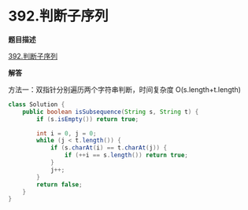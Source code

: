 # 392.判断子序列

**题目描述**

[392.判断子序列](https://leetcode-cn.com/problems/is-subsequence/)

**解答**

方法一：双指针分别遍历两个字符串判断，时间复杂度 O(s.length+t.length)

```java
class Solution {
    public boolean isSubsequence(String s, String t) {
        if (s.isEmpty()) return true;

        int i = 0, j = 0;
        while (j < t.length()) {
            if (s.charAt(i) == t.charAt(j)) {
                if (++i == s.length()) return true;
            }
            j++;
        }
        return false;
    }
}
```